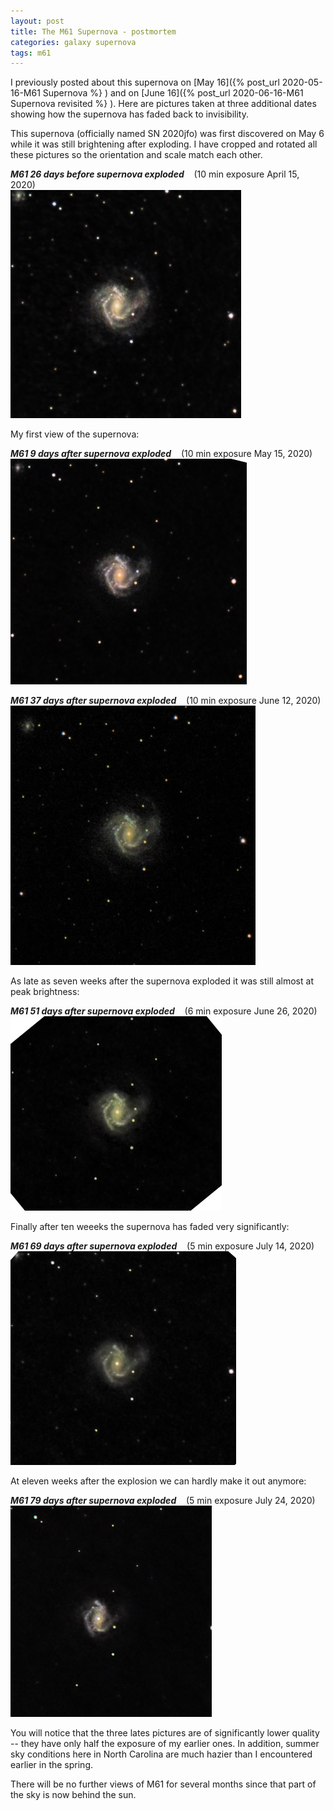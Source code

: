 ```yaml
---
layout: post
title: The M61 Supernova - postmortem
categories: galaxy supernova
tags: m61
---
```


I previously posted about this supernova on
[May 16]({% post_url 2020-05-16-M61 Supernova %} ) and on
[June 16]({% post_url 2020-06-16-M61 Supernova revisited %} ). Here are pictures taken at three additional dates showing how the supernova has faded back to invisibility.

This supernova (officially named SN 2020jfo) was first discovered on May 6 while it was still brightening after exploding.  I have cropped and rotated all these pictures so the orientation and scale match each other.

 _**M61 26 days before supernova exploded**_ &nbsp;&nbsp; (10 min exposure April 15, 2020)<br>
 ![m61 seen using Celestron RASA 8 and ZWO ASI183MC](/images/m61_2020-04-15T23_55_32_Stack_16bits_201frames_603s_bin50pc.jpg)

 My first view of the supernova:

 _**M61 9 days after supernova exploded**_ &nbsp;&nbsp; (10 min exposure May 15, 2020)<br>
 ![m61 seen using Celestron RASA 8 and ZWO ASI183MC](/images/m61_2020-05-15T21_45_56_Stack_16bits_201frames_603s_bin50pc.jpg)

 _**M61 37 days after supernova exploded**_ &nbsp;&nbsp; (10 min exposure June 12, 2020)<br>
 ![m61 seen using Celestron RASA 8 and ZWO ASI183MC](/images/m61_2020-06-12T22_36_54_Stack_16bits_201frames_603s_crop.jpg)

 As late as seven weeks after the supernova exploded it was still almost at peak brightness:

 _**M61 51 days after supernova exploded**_ &nbsp;&nbsp; (6 min exposure June 26, 2020)<br>
 ![m61 seen using Celestron RASA 8 and ZWO ASI183MC](/images/m61_2020-06-26T21_50_54_Stack_16bits_124frames_372s_crop_bin2x.jpg)

 Finally after ten weeeks the supernova has faded very significantly:

 _**M61 69 days after supernova exploded**_ &nbsp;&nbsp; (5 min exposure July 14, 2020)<br>
 ![m61 seen using Celestron RASA 8 and ZWO ASI183MC](/images/m61_2020-07-14T22_22_12_Stack_16bits_101frames_303s_crop_bin2x.jpg)

 At eleven weeks after the explosion we can hardly make it out anymore:

 _**M61 79 days after supernova exploded**_ &nbsp;&nbsp; (5 min exposure July 24, 2020)<br>
 ![m61 seen using Celestron RASA 8 and ZWO ASI183MC](/images/m61_2020-07-24T22_03_12_Stack_16bits_105frames_315s_bin50pc.jpg)

 You will notice that the three lates pictures are of significantly lower quality -- they have only half the exposure of my earlier ones. In addition, summer sky conditions here in North Carolina are much hazier than I encountered earlier in the spring. 

 There will be no further views of M61 for several months since that part of the sky is now behind the sun.


